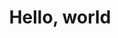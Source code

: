 ---
title: 'Hello, world'
layout: 'layouts/home.html'
pagination:
  data: collections.blog
  size: 5
  alias: posts
postHeader: "It's hard to keep up with a blog"
highlight: "primary"
accentHighlight: "secondary"
p5: true
p5scripts: [/scripts/boid.js, scripts/logic.js]
---
